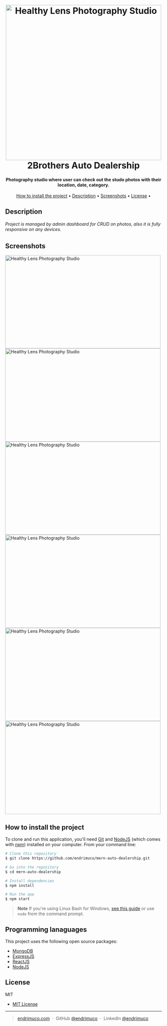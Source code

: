 
<h1 align="center">
  <br>
  <img src="https://i.imgur.com/BtbF9TD.png" alt="Healthy Lens Photography Studio" width="500">
  <br>
  2Brothers Auto Dealership
  <br>
</h1>

<h4 align="center">Photography studio where user can check out the studo photos with their location, date, category.</h4>


<p align="center">
  <a href="#how-to-install-the-project">How to install the project</a> •
  <a href="#description">Description</a> •
  <a href="#screenshots">Screenshots</a> •
  <a href="#license">License</a> •
</p>

## Description

<h6>Project is managed by admin dashboard for CRUD on photos, also it is fully responsive on any devices.</h6>

## Screenshots

<img src="https://i.imgur.com/j0t0RJa.png" target="_blank" alt="Healthy Lens Photography Studio" width="500" height="300"> <img src="https://i.imgur.com/5yad3Fe.png" target="_blank" alt="Healthy Lens Photography Studio" width="500" height="300"> 
<br>
<img src="https://imgur.com/s8trgFm.png" target="_blank" alt="Healthy Lens Photography Studio" width="500" height="300"> <img src="https://i.imgur.com/LJBnGUv.png" target="_blank" alt="Healthy Lens Photography Studio" width="500" height="300"> 
<br>
<img src="https://i.imgur.com/B4xodlH.png" target="_blank" alt="Healthy Lens Photography Studio" width="500" height="300"> <img src="https://i.imgur.com/O9vsn7w.png" target="_blank" alt="Healthy Lens Photography Studio" width="500" height="300"> 


## How to install the project

To clone and run this application, you'll need [Git](https://git-scm.com) and [NodeJS](https://nodejs.org/en/download/) (which comes with [npm](http://npmjs.com)) installed on your computer. From your command line:

```bash
# Clone this repository
$ git clone https://github.com/endrimuco/mern-auto-dealership.git

# Go into the repository
$ cd mern-auto-dealership

# Install dependencies
$ npm install

# Run the app
$ npm start
```

> **Note**
> If you're using Linux Bash for Windows, [see this guide](https://www.howtogeek.com/261575/how-to-run-graphical-linux-desktop-applications-from-windows-10s-bash-shell/) or use `node` from the command prompt.


## Programming lanaguages

This project uses the following open source packages:

- [MongoDB](https://www.mongodb.com/)
- [ExpressJS](https://expressjs.com/)
- [ReactJS](https://react.dev/)
- [NodeJS](https://nodejs.org/)

## License

MIT

- [MIT License](https://github.com/endrimuco/mern-auto-dealership/blob/main/LICENSE.md)


---

> [endrimuco.com](https://www.endrimuco.com) &nbsp;&middot;&nbsp;
> GitHub [@endrimuco](https://github.com/endrimuco) &nbsp;&middot;&nbsp;
> LinkedIn [@endrimuco](https://www.linkedin.com/in/endri-muco-3a0aa823a/)


